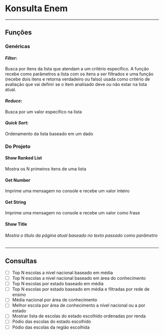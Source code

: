 # Konsulta Enem
---
## Funções
### Genéricas
#### *Filter*:
Busca por itens da lista que atendam a um critério específico.
A função recebe como parâmetros a lista com os itens a ser filtrados e uma função (recebe dois itens e retorna verdadeiro ou falso) usada como
critério de avaliação que vai definir se o item analisado deve ou não estar na lista atual.
#### *Reduce*:
Busca por um valor específico na lista
#### *Quick Sort*:
Ordenamento da lista baseado em um dado
### Do Projeto
#### Show Ranked List
Mostra os N primeiros itens de uma lista
#### Get Number
Imprime uma mensagem no console e recebe um valor inteiro
#### Get String
Imprime uma mensagem no console e recebe um valor como frase
#### Show Title
###### Mostra o título da página atual baseado no texto passado como parâmetro
---
## Consultas
- [ ] Top N escolas a nível nacional baseado em média
- [ ] Top N escolas a nível nacional baseado em área do conhecimento
- [ ] Top N escolas por estado baseado em média
- [ ] Top N escolas por estado baseado em média e filtradas por rede de ensino
- [ ] Média nacional por área de conhecimento
- [ ] Melhor escola por área de conhecimento a nível nacional ou a por estado
- [ ] Mostrar lista de escolas do estado escolhido ordenadas por renda
- [ ] Pódio das escolas do estado escolhido
- [ ] Pódio das escolas da região escolhida